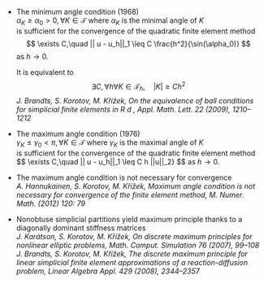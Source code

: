 - The minimum angle condition (1968)  
  $\alpha_K\geq\alpha_0>0,\,\forall K\in \mathcal{T}$ where $\alpha_K$ is the minimal angle of $K$  
  is sufficient for the convergence of the quadratic finite element method
  $$
  \exists C,\quad || u - u_h||_1 \leq C \frac{h^2}{\sin(\alpha_0)}
  $$ 
  as $h\to 0$.

  It is equivalent to
  $$
  \exists C,\forall h\forall K\in\mathcal{T}_h,\quad |K|\geq C h^2
  $$
  *J. Brandts, S. Korotov, M. Křı́žek, On the equivalence of ball conditions for simplicial finite elements in R d , Appl. Math. Lett. 22 (2009), 1210–1212*

- The maximum angle condition (1976)  
  $\gamma_K\leq\gamma_0<\pi,\,\forall K\in \mathcal{T}$ where $\gamma_K$ is the maximal angle of $K$  
  is sufficient for the convergence of the quadratic finite element method
  $$
  \exists C,\quad || u - u_h||_1 \leq C h ||u||_2}
  $$ 
  as $h\to 0$.

- The maximum angle condition is not necessary for convergence  
  *A. Hannukainen, S. Korotov, M. Křı́žek, Maximum angle condition is not necessary for convergence of the finite element method,  M. Numer. Math. (2012) 120: 79*

- Nonobtuse simplicial partitions yield maximum principle thanks to a diagonally dominant stiffness matrices  
  *J. Karátson, S. Korotov, M. Křı́žek, On discrete maximum principles for nonlinear elliptic problems, Math. Comput. Simulation 76 (2007), 99–108*  
  *J. Brandts, S. Korotov, M. Křı́žek, The discrete maximum principle for linear simplicial finite element approximations of a reaction-diffusion problem, Linear Algebra Appl. 429 (2008), 2344–2357*
